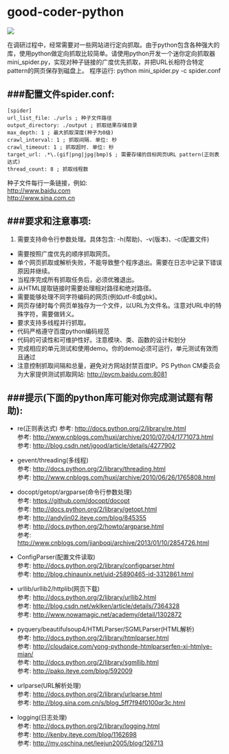# good-coder-python

![](https://travis-ci.org/caimaoy/good-coder-python.svg?branch=dev)

在调研过程中，经常需要对一些网站进行定向抓取。由于python包含各种强大的库，使用python做定向抓取比较简单。请使用python开发一个迷你定向抓取器mini\_spider.py，实现对种子链接的广度优先抓取，并把URL长相符合特定pattern的网页保存到磁盘上。
程序运行: 
python mini_spider.py -c spider.conf 

###配置文件spider.conf:  
---
    [spider] 
    url_list_file: ./urls ; 种子文件路径 
    output_directory: ./output ; 抓取结果存储目录 
    max_depth: 1 ; 最大抓取深度(种子为0级) 
    crawl_interval: 1 ; 抓取间隔. 单位: 秒 
    crawl_timeout: 1 ; 抓取超时. 单位: 秒 
    target_url: .*\.(gif|png|jpg|bmp)$ ; 需要存储的目标网页URL pattern(正则表达式) 
    thread_count: 8 ; 抓取线程数 

种子文件每行一条链接，例如:  
http://www.baidu.com  
http://www.sina.com.cn  

###要求和注意事项:  
---

1. 需要支持命令行参数处理。具体包含: -h(帮助)、-v(版本)、-c(配置文件)  
- 需要按照广度优先的顺序抓取网页。  
- 单个网页抓取或解析失败，不能导致整个程序退出。需要在日志中记录下错误原因并继续。  
- 当程序完成所有抓取任务后，必须优雅退出。
- 从HTML提取链接时需要处理相对路径和绝对路径。
- 需要能够处理不同字符编码的网页(例如utf-8或gbk)。
- 网页存储时每个网页单独存为一个文件，以URL为文件名。注意对URL中的特殊字符，需要做转义。
- 要求支持多线程并行抓取。
- 代码严格遵守百度python编码规范
- 代码的可读性和可维护性好。注意模块、类、函数的设计和划分
- 完成相应的单元测试和使用demo。你的demo必须可运行，单元测试有效而且通过
- 注意控制抓取间隔和总量，避免对方网站封禁百度IP。PS Python CM委员会为大家提供测试抓取网站: http://pycm.baidu.com:8081


###提示(下面的python库可能对你完成测试题有帮助): 
---  

- re(正则表达式)
参考: http://docs.python.org/2/library/re.html  
参考: http://www.cnblogs.com/huxi/archive/2010/07/04/1771073.html  
参考: http://blog.csdn.net/jgood/article/details/4277902


- gevent/threading(多线程)  
参考: http://docs.python.org/2/library/threading.html  
参考: http://www.cnblogs.com/huxi/archive/2010/06/26/1765808.html

- docopt/getopt/argparse(命令行参数处理)  
参考: https://github.com/docopt/docopt  
参考: http://docs.python.org/2/library/getopt.html  
参考: http://andylin02.iteye.com/blog/845355  
参考: http://docs.python.org/2/howto/argparse.html  
参考: http://www.cnblogs.com/jianboqi/archive/2013/01/10/2854726.html  

- ConfigParser(配置文件读取)  
参考: http://docs.python.org/2/library/configparser.html  
参考: http://blog.chinaunix.net/uid-25890465-id-3312861.html

- urllib/urllib2/httplib(网页下载)  
参考: http://docs.python.org/2/library/urllib2.html  
参考: http://blog.csdn.net/wklken/article/details/7364328  
参考: http://www.nowamagic.net/academy/detail/1302872  

- pyquery/beautifulsoup4/HTMLParser/SGMLParser(HTML解析)  
参考: http://docs.python.org/2/library/htmlparser.html  
参考: http://cloudaice.com/yong-pythonde-htmlparserfen-xi-htmlye-mian/  
参考: http://docs.python.org/2/library/sgmllib.html  
参考: http://pako.iteye.com/blog/592009  

- urlparse(URL解析处理)  
参考: http://docs.python.org/2/library/urlparse.html  
参考: http://blog.sina.com.cn/s/blog_5ff7f94f0100qr3c.html  
- logging(日志处理)  
参考: http://docs.python.org/2/library/logging.html  
参考: http://kenby.iteye.com/blog/1162698  
参考: http://my.oschina.net/leejun2005/blog/126713
